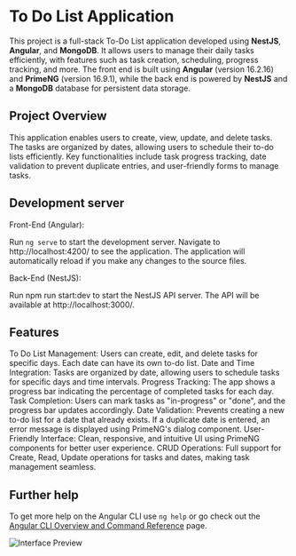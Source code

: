 # To Do List Application

This project is a full-stack To-Do List application developed using **NestJS**, **Angular**, and **MongoDB**. It allows users to manage their daily tasks efficiently, with features such as task creation, scheduling, progress tracking, and more. The front end is built using **Angular** (version 16.2.16) and **PrimeNG** (version 16.9.1), while the back end is powered by **NestJS** and a **MongoDB** database for persistent data storage.

## Project Overview

This application enables users to create, view, update, and delete tasks. The tasks are organized by dates, allowing users to schedule their to-do lists efficiently. Key functionalities include task progress tracking, date validation to prevent duplicate entries, and user-friendly forms to manage tasks.

## Development server

Front-End (Angular):

Run `ng serve` to start the development server. Navigate to http://localhost:4200/ to see the application.
The application will automatically reload if you make any changes to the source files.

Back-End (NestJS):

Run npm run start:dev to start the NestJS API server. The API will be available at http://localhost:3000/.

##  Features

To Do List Management: Users can create, edit, and delete tasks for specific days. Each date can have its own to-do list.
Date and Time Integration: Tasks are organized by date, allowing users to schedule tasks for specific days and time intervals.
Progress Tracking: The app shows a progress bar indicating the percentage of completed tasks for each day.
Task Completion: Users can mark tasks as "in-progress" or "done", and the progress bar updates accordingly.
Date Validation: Prevents creating a new to-do list for a date that already exists. If a duplicate date is entered, an error message is displayed using PrimeNG's dialog component.
User-Friendly Interface: Clean, responsive, and intuitive UI using PrimeNG components for better user experience.
CRUD Operations: Full support for Create, Read, Update operations for tasks and dates, making task management seamless.

## Further help

To get more help on the Angular CLI use `ng help` or go check out the [Angular CLI Overview and Command Reference](https://angular.io/cli) page.

![Interface Preview](https://drive.google.com/uc?export=view&id=1FR4exdwxNflc6MKKL_BSpCAu6W8QIFoR)

